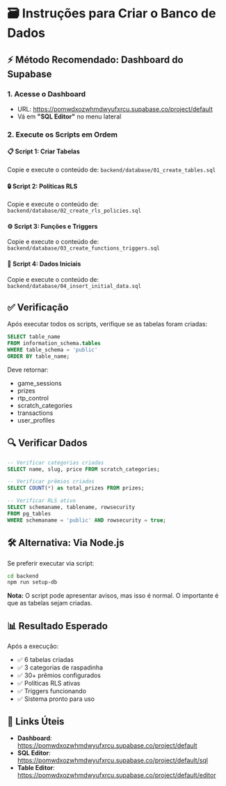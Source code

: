 # 🗃️ Instruções para Criar o Banco de Dados

## ⚡ Método Recomendado: Dashboard do Supabase

### 1. Acesse o Dashboard
- URL: https://pomwdxozwhmdwyufxrcu.supabase.co/project/default
- Vá em **"SQL Editor"** no menu lateral

### 2. Execute os Scripts em Ordem

#### 📋 Script 1: Criar Tabelas
Copie e execute o conteúdo de: `backend/database/01_create_tables.sql`

#### 🔒 Script 2: Políticas RLS
Copie e execute o conteúdo de: `backend/database/02_create_rls_policies.sql`

#### ⚙️ Script 3: Funções e Triggers
Copie e execute o conteúdo de: `backend/database/03_create_functions_triggers.sql`

#### 💾 Script 4: Dados Iniciais
Copie e execute o conteúdo de: `backend/database/04_insert_initial_data.sql`

## ✅ Verificação

Após executar todos os scripts, verifique se as tabelas foram criadas:

```sql
SELECT table_name 
FROM information_schema.tables 
WHERE table_schema = 'public'
ORDER BY table_name;
```

Deve retornar:
- game_sessions
- prizes  
- rtp_control
- scratch_categories
- transactions
- user_profiles

## 🔍 Verificar Dados

```sql
-- Verificar categorias criadas
SELECT name, slug, price FROM scratch_categories;

-- Verificar prêmios criados
SELECT COUNT(*) as total_prizes FROM prizes;

-- Verificar RLS ativo
SELECT schemaname, tablename, rowsecurity 
FROM pg_tables 
WHERE schemaname = 'public' AND rowsecurity = true;
```

## 🛠️ Alternativa: Via Node.js

Se preferir executar via script:

```bash
cd backend
npm run setup-db
```

**Nota:** O script pode apresentar avisos, mas isso é normal. O importante é que as tabelas sejam criadas.

## 📊 Resultado Esperado

Após a execução:
- ✅ 6 tabelas criadas
- ✅ 3 categorias de raspadinha
- ✅ 30+ prêmios configurados
- ✅ Políticas RLS ativas
- ✅ Triggers funcionando
- ✅ Sistema pronto para uso

## 🔗 Links Úteis

- **Dashboard**: https://pomwdxozwhmdwyufxrcu.supabase.co/project/default
- **SQL Editor**: https://pomwdxozwhmdwyufxrcu.supabase.co/project/default/sql
- **Table Editor**: https://pomwdxozwhmdwyufxrcu.supabase.co/project/default/editor